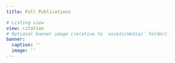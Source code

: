 ```yaml
---
title: Full Publications

# Listing view
view: citation
# Optional banner image (relative to `assets/media/` folder).
banner:
  caption: ''
  image: ''
---
```


